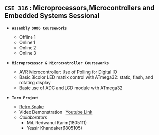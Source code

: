 
## **`CSE 316` : Microprocessors,Microcontrollers and Embedded Systems Sessional**
- **`Assembly 8086 Courseworks`**
  - Offline 1
  - Online 1 
  - Online 2
  - Online 3

- **`Microprocessor & Microcontroller Courseworks `**
  - AVR Microcontroller: Use of Polling for Digital IO
  - Basic Bicolor LED matrix control with ATmega32: static, flash, and rotating display
  - Basic use of ADC and LCD module with ATmega32

- **`Term Project`** 
  - [Retro Snake](https://github.com/RedwanulKarim612/Retro-Snake)
  - Video Demonstration : [Youtube Link](https://www.youtube.com/watch?v=ReesaAqyTmY)
  - *Collaborators*
    - Md. Redwanul Karim(1805111)
    - Yeasir Khandaker(1805105)
